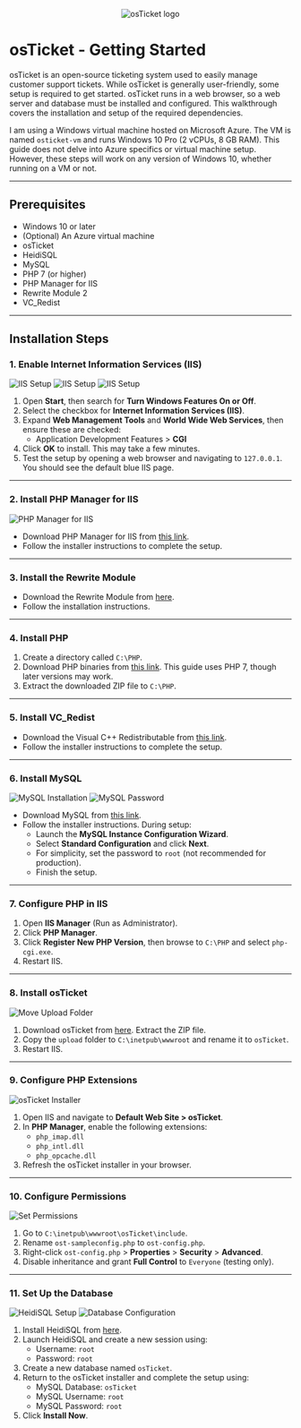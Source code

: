 <p align="center">
<img src="https://i.imgur.com/Clzj7Xs.png" alt="osTicket logo"/>
</p>

<h1>osTicket - Getting Started</h1>
osTicket is an open-source ticketing system used to easily manage customer support tickets. While osTicket is generally user-friendly, some setup is required to get started. osTicket runs in a web browser, so a web server and database must be installed and configured. This walkthrough covers the installation and setup of the required dependencies.  

I am using a Windows virtual machine hosted on Microsoft Azure. The VM is named `osticket-vm` and runs Windows 10 Pro (2 vCPUs, 8 GB RAM). This guide does not delve into Azure specifics or virtual machine setup. However, these steps will work on any version of Windows 10, whether running on a VM or not.

---

<h2>Prerequisites</h2>

- Windows 10 or later
- (Optional) An Azure virtual machine
- osTicket
- HeidiSQL
- MySQL
- PHP 7 (or higher)
- PHP Manager for IIS
- Rewrite Module 2
- VC_Redist

---

<h2>Installation Steps</h2>

### 1. Enable Internet Information Services (IIS)
<p>
<img src="https://i.ibb.co/QdsBZgW/1.png" alt="IIS Setup"/>
<img src="https://i.ibb.co/p3b1jcJ/2.png" alt="IIS Setup"/>
<img src="https://i.ibb.co/QFpHwRf/3.png" alt="IIS Setup"/>
</p>

1. Open **Start**, then search for **Turn Windows Features On or Off**.
2. Select the checkbox for **Internet Information Services (IIS)**.
3. Expand **Web Management Tools** and **World Wide Web Services**, then ensure these are checked:
   - Application Development Features > **CGI**
4. Click **OK** to install. This may take a few minutes.
5. Test the setup by opening a web browser and navigating to `127.0.0.1`. You should see the default blue IIS page.

---

### 2. Install PHP Manager for IIS
<p>
<img src="https://i.ibb.co/1G6TxQF/IIS-PHP.png" alt="PHP Manager for IIS"/>
</p>

- Download PHP Manager for IIS from [this link](https://www.iis.net/downloads/community/2018/05/php-manager-150-for-iis-10).  
- Follow the installer instructions to complete the setup.

---

### 3. Install the Rewrite Module
- Download the Rewrite Module from [here](https://www.iis.net/downloads/microsoft/url-rewrite).  
- Follow the installation instructions.

---

### 4. Install PHP
1. Create a directory called `C:\PHP`.
2. Download PHP binaries from [this link](https://windows.php.net/download/). This guide uses PHP 7, though later versions may work.  
3. Extract the downloaded ZIP file to `C:\PHP`.

---

### 5. Install VC_Redist
- Download the Visual C++ Redistributable from [this link](https://learn.microsoft.com/en-us/cpp/windows/latest-supported-vc-redist?view=msvc-170).  
- Follow the installer instructions to complete the setup.

---

### 6. Install MySQL
<p>
<img src="https://i.ibb.co/8YLyHT9/mysql-standard.png" alt="MySQL Installation"/>
<img src="https://i.ibb.co/TWgVp8p/mysql-password.png" alt="MySQL Password"/>
</p>

- Download MySQL from [this link](https://downloads.mysql.com/archives/community/?version=5.5.41).  
- Follow the installer instructions. During setup:
  - Launch the **MySQL Instance Configuration Wizard**.
  - Select **Standard Configuration** and click **Next**.
  - For simplicity, set the password to `root` (not recommended for production).
  - Finish the setup.

---

### 7. Configure PHP in IIS
1. Open **IIS Manager** (Run as Administrator).
2. Click **PHP Manager**.
3. Click **Register New PHP Version**, then browse to `C:\PHP` and select `php-cgi.exe`.
4. Restart IIS.

---

### 8. Install osTicket
<p>
<img src="https://i.ibb.co/bzx56DR/move-upload-folder-to-wwwroot.png" alt="Move Upload Folder"/>
</p>

1. Download osTicket from [here](https://osticket.com/download/). Extract the ZIP file.  
2. Copy the `upload` folder to `C:\inetpub\wwwroot` and rename it to `osTicket`.  
3. Restart IIS.

---

### 9. Configure PHP Extensions
<p>
<img src="https://i.ibb.co/LtBMmjj/osticket-installer.png" alt="osTicket Installer"/>
</p>

1. Open IIS and navigate to **Default Web Site > osTicket**.
2. In **PHP Manager**, enable the following extensions:
   - `php_imap.dll`
   - `php_intl.dll`
   - `php_opcache.dll`
3. Refresh the osTicket installer in your browser.

---

### 10. Configure Permissions
<p>
<img src="https://i.ibb.co/724LYVd/ost-config-permissions.png" alt="Set Permissions"/>
</p>

1. Go to `C:\inetpub\wwwroot\osTicket\include`.
2. Rename `ost-sampleconfig.php` to `ost-config.php`.
3. Right-click `ost-config.php` > **Properties** > **Security** > **Advanced**.
4. Disable inheritance and grant **Full Control** to `Everyone` (testing only).

---

### 11. Set Up the Database
<p>
<img src="https://i.ibb.co/HhY94Lf/heidi-SQL-set-up.png" alt="HeidiSQL Setup"/>
<img src="https://i.ibb.co/68nHN70/heidi-osticket-db-set-up.png" alt="Database Configuration"/>
</p>

1. Install HeidiSQL from [here](https://www.heidisql.com/download.php).  
2. Launch HeidiSQL and create a new session using:
   - Username: `root`
   - Password: `root`
3. Create a new database named `osTicket`.
4. Return to the osTicket installer and complete the setup using:
   - MySQL Database: `osTicket`
   - MySQL Username: `root`
   - MySQL Password: `root`
5. Click **Install Now**.

